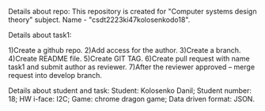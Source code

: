Details about repo: This repository is created for "Computer systems design theory" subject. Name - "csdt2223ki47kolosenkodo18".

Details about task1:

1)Create a github repo.
2)Add access for the author.
3)Create a branch.
4)Create README file.
5)Create GIT TAG.
6)Create pull request with name task1 and submit author as reviewer.
7)After the reviewer approved – merge request into develop branch.

Details about student and task: Student: Kolosenko Danil; Student number: 18; HW i-face: I2C; Game: chrome dragon game; Data driven format: JSON.
